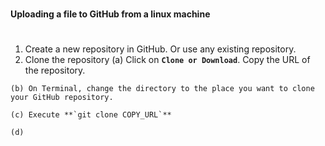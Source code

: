 #
**Uploading a file to GitHub from a linux machine**
#
  1.  Create a new repository in GitHub. Or use any existing repository.
  2.  Clone the repository
    (a)	Click on **`Clone or Download`**. Copy the URL of the repository.
    
    (b)	On Terminal, change the directory to the place you want to clone your GitHub repository.
    
    (c) Execute **`git clone COPY_URL`**
    
    (d)
